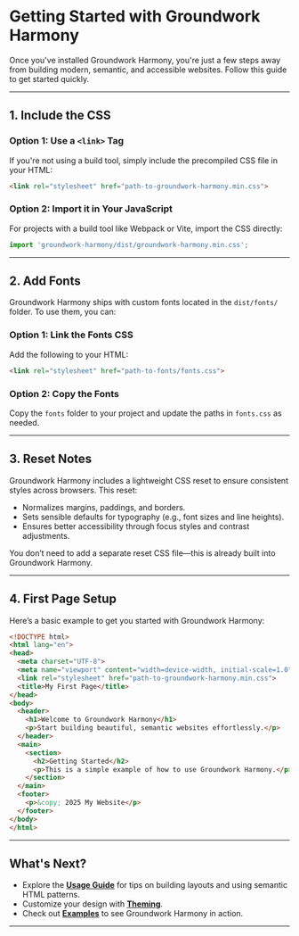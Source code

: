 # Getting Started with Groundwork Harmony

Once you've installed Groundwork Harmony, you're just a few steps away from building modern, semantic, and accessible websites. Follow this guide to get started quickly.

---

## 1. Include the CSS

### Option 1: Use a `<link>` Tag
If you're not using a build tool, simply include the precompiled CSS file in your HTML:
```html
<link rel="stylesheet" href="path-to-groundwork-harmony.min.css">
```

### Option 2: Import it in Your JavaScript
For projects with a build tool like Webpack or Vite, import the CSS directly:
```javascript
import 'groundwork-harmony/dist/groundwork-harmony.min.css';
```

---

## 2. Add Fonts

Groundwork Harmony ships with custom fonts located in the `dist/fonts/` folder. To use them, you can:

### Option 1: Link the Fonts CSS
Add the following to your HTML:
```html
<link rel="stylesheet" href="path-to-fonts/fonts.css">
```

### Option 2: Copy the Fonts
Copy the `fonts` folder to your project and update the paths in `fonts.css` as needed.

---

## 3. Reset Notes

Groundwork Harmony includes a lightweight CSS reset to ensure consistent styles across browsers. This reset:
- Normalizes margins, paddings, and borders.
- Sets sensible defaults for typography (e.g., font sizes and line heights).
- Ensures better accessibility through focus styles and contrast adjustments.

You don’t need to add a separate reset CSS file—this is already built into Groundwork Harmony.

---

## 4. First Page Setup

Here’s a basic example to get you started with Groundwork Harmony:

```html
<!DOCTYPE html>
<html lang="en">
<head>
  <meta charset="UTF-8">
  <meta name="viewport" content="width=device-width, initial-scale=1.0">
  <link rel="stylesheet" href="path-to-groundwork-harmony.min.css">
  <title>My First Page</title>
</head>
<body>
  <header>
    <h1>Welcome to Groundwork Harmony</h1>
    <p>Start building beautiful, semantic websites effortlessly.</p>
  </header>
  <main>
    <section>
      <h2>Getting Started</h2>
      <p>This is a simple example of how to use Groundwork Harmony.</p>
    </section>
  </main>
  <footer>
    <p>&copy; 2025 My Website</p>
  </footer>
</body>
</html>
```

---

## What's Next?

- Explore the **[Usage Guide](usage.html)** for tips on building layouts and using semantic HTML patterns.
- Customize your design with **[Theming](theming/index.html)**.
- Check out **[Examples](examples/index.html)** to see Groundwork Harmony in action.

---